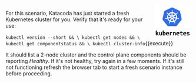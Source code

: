 <img align="right" src="./assets/k8s-logo.png" width="100">

For this scenario, Katacoda has just started a fresh Kubernetes cluster for you. Verify that it's ready for your use:

`kubectl version --short && \
kubectl get nodes && \
kubectl get componentstatus && \
kubectl cluster-info`{{execute}}

It should list a 2-node cluster and the control plane components should be reporting _Healthy_. If it's not healthy, try again in a few moments. If it's still not functioning refresh the browser tab to start a fresh scenario instance before proceeding.